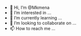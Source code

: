 - 👋 Hi, I’m @Mkmena
- 👀 I’m interested in ...
- 🌱 I’m currently learning ...
- 💞️ I’m looking to collaborate on ...
- 📫 How to reach me ...

<!---
Mkmena/Mkmena is a ✨ special ✨ repository because its `README.md` (this file) appears on your GitHub profile.
You can click the Preview link to take a look at your changes.
--->
